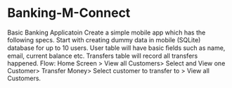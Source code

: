 # Banking-M-Connect
Basic Banking Applicatoin
Create a simple mobile app which has the following specs.
Start with creating dummy data in mobile (SQLite) database  for up to 10 users. User table will have basic ﬁelds such as  name, email, current balance etc. Transfers table will record  all transfers happened.
Flow: Home Screen > View all Customers> Select and View  one Customer> Transfer Money> Select customer to transfer  to > View all Customers.
